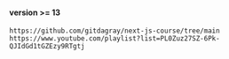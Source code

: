 #### version >= 13

    https://github.com/gitdagray/next-js-course/tree/main
    https://www.youtube.com/playlist?list=PL0Zuz27SZ-6Pk-QJIdGd1tGZEzy9RTgtj
